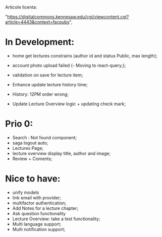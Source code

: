 Articole licenta:

"https://digitalcommons.kennesaw.edu/cgi/viewcontent.cgi?article=4443&context=facpubs",

# In Development:

- home get lectures constrains (author id and status Public, max length);

- account photo upload failed (- Moving to react-query;);
- validation on save for lecture item;
- Enhance update lecture history time;
- History: 12PM order wrong;
- Update Lecture Overview logic + updating check mark;

# Prio 0:

- Search : Not found component;
- saga logout auto;
- Lectures Page;
- lecture overview display title, author and image;
- Review + Coments;

# Nice to have:

- unify models
- link email with provider;
- multifactor authentication;
- Add Notes for a lecture chapter;
- Ask question functionality
- Lecture Overview: take a test functionality;
- Multi language support;
- Multi notification support;
